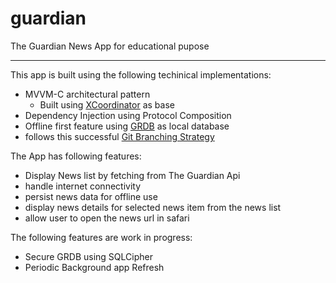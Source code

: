 # guardian
The Guardian News App for educational pupose
***
This app is built using the following techinical implementations:
 - MVVM-C architectural pattern
     - Built using [XCoordinator](https://github.com/quickbirdstudios/XCoordinator) as base
 - Dependency Injection using Protocol Composition
 - Offline first feature using [GRDB](https://github.com/groue/GRDB.swift) as local database
 - follows this successful [Git Branching Strategy](https://nvie.com/posts/a-successful-git-branching-model/)

The App has following features:
 - Display News list by fetching from The Guardian Api
 - handle internet connectivity
 - persist news data for offline use
 - display news details for selected news item from the news list
 - allow user to open the news url in safari
 
The following features are work in progress:
 - Secure GRDB using SQLCipher
 - Periodic Background app Refresh
